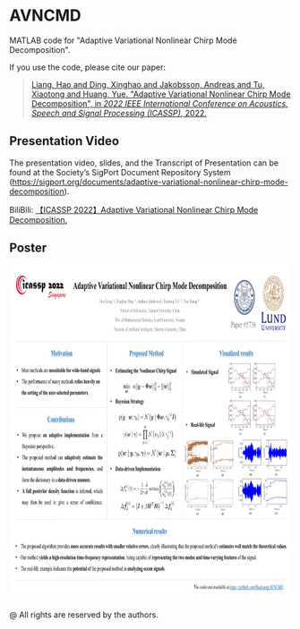 # AVNCMD
MATLAB code for "Adaptive Variational Nonlinear Chirp Mode Decomposition".

If you use the code, please cite our paper:
> [Liang, Hao and Ding, Xinghao and Jakobsson, Andreas and Tu, Xiaotong and Huang, Yue. "Adaptive Variational Nonlinear Chirp Mode Decomposition", in *2022 IEEE International Conference on Acoustics, Speech and Signal Processing (ICASSP)*, 2022.](https://ieeexplore.ieee.org/abstract/document/9746147 "https://ieeexplore.ieee.org/abstract/document/9746147")

## Presentation Video 
The presentation video, slides, and the Transcript of Presentation can be found at the Society’s SigPort Document Repository System (https://sigport.org/documents/adaptive-variational-nonlinear-chirp-mode-decomposition).

BiliBili: [【ICASSP 2022】Adaptive Variational Nonlinear Chirp Mode Decomposition.](https://www.bilibili.com/video/BV1e3411A7sz/#:~:text=https%3A//sigport.org/documents/adaptive-variational-nonlinear-chirp-mode-decomposition "https://www.bilibili.com/video/BV1e3411A7sz/#:~:text=https%3A//sigport.org/documents/adaptive-variational-nonlinear-chirp-mode-decomposition")

## Poster
<img src="poster.jpg" width="800px" height="600px"> 

@ All rights are reserved by the authors.
